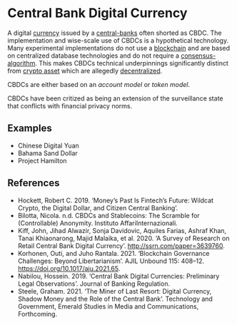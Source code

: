 # Central Bank Digital Currency
A digital [currency](currency.md) issued by a [central-banks](central-banks.md) often shorted as CBDC. The implementation and wise-scale use of CBDCs is a hypothetical technology. Many experimental implementations do not use a [blockchain](blockchain.md) and are based on centralized database technologies and do not require a [consensus-algorithm](consensus-algorithm.md). This makes CBDCs technical underpinnings significantly distinct from [crypto asset](cryptoasset.md) which are allegedly [decentralized](decentralization.md).

CBDCs are either based on an *account model* or *token model*.

CBDCs have been critized as being an extension of the surveillance state that conflicts with financial privacy norms.

## Examples
* Chinese Digital Yuan
* Bahama Sand Dollar
* Project Hamilton

## References
* Hockett, Robert C. 2019. ‘Money’s Past Is Fintech’s Future: Wildcat Crypto, the Digital Dollar, and Citizen Central Banking’.
* Bilotta, Nicola. n.d. CBDCs and Stablecoins: The Scramble for (Controllable) Anonymity. Instituto AffariInternazionali.
* Kiff, John, Jihad Alwazir, Sonja Davidovic, Aquiles Farias, Ashraf Khan, Tanai Khiaonarong, Majid Malaika, et al. 2020. ‘A Survey of Research on Retail Central Bank Digital Currency’. http://ssrn.com/paper=3639760.
* Korhonen, Outi, and Juho Rantala. 2021. ‘Blockchain Governance Challenges: Beyond Libertarianism’. AJIL Unbound 115: 408–12. https://doi.org/10.1017/aju.2021.65.
* Nabilou, Hossein. 2019. ‘Central Bank Digital Currencies: Preliminary Legal Observations’. Journal of Banking Regulation.
* Steele, Graham. 2021. ‘The Miner of Last Resort: Digital Currency, Shadow Money and the Role of the Central Bank’. Technology and Government, Emerald Studies in Media and Communications, Forthcoming.